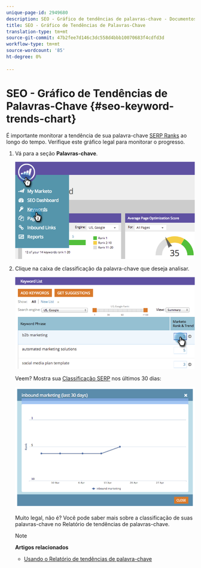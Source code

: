 ```yaml
---
unique-page-id: 2949680
description: SEO - Gráfico de tendências de palavras-chave - Documentos do Marketing - Documentação do produto
title: SEO - Gráfico de Tendências de Palavras-Chave
translation-type: tm+mt
source-git-commit: 47b2fee7d146c3dc558d4bbb10070683f4cdfd3d
workflow-type: tm+mt
source-wordcount: '85'
ht-degree: 0%

---
```



# SEO - Gráfico de Tendências de Palavras-Chave {#seo-keyword-trends-chart}

É importante monitorar a tendência de sua palavra-chave [SERP Ranks](../../../../product-docs/additional-apps/seo/understanding-seo/understanding-search-engine-optimization.md) ao longo do tempo. Verifique este gráfico legal para monitorar o progresso.

1. Vá para a seção **Palavras-chave**.

   ![](assets/image2014-9-18-12-3a5-3a7.png)

1. Clique na caixa de classificação da palavra-chave que deseja analisar.

   ![](assets/image2014-9-18-12-3a5-3a11.png)

   Veem? Mostra sua [Classificação SERP](../../../../product-docs/additional-apps/seo/understanding-seo/understanding-search-engine-optimization.md) nos últimos 30 dias:

   ![](assets/image2014-9-18-12-3a5-3a14.png)

   Muito legal, não é? Você pode saber mais sobre a classificação de suas palavras-chave no Relatório de tendências de palavras-chave.

   >[!NOTE]
   >
   >**Artigos relacionados**
   >
   >    
   >    
   >    * [Usando o Relatório de tendências de palavra-chave](../../../../product-docs/additional-apps/seo/reports/seo-use-the-keyword-trends-report.md)


